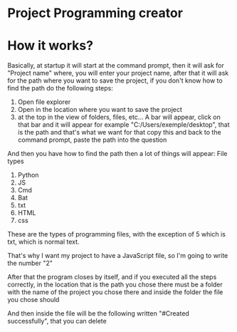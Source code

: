 # Project Programming creator
 
# How it works?
Basically, at startup it will start at the command prompt, then it will ask for "Project name" where, you will enter your project name, after that it will ask for the path where you want to save the project, if you don't know how to find the path do the following steps:
1. Open file explorer
2. Open in the location where you want to save the project
3. at the top in the view of folders, files, etc... A bar will appear, click on that bar and it will appear for example "C:/Users/exemple/desktop", that is the path and that's what we want for that copy this and back to the command prompt, paste the path into the question

And then you have how to find the path
then a lot of things will appear:
    File types
1. Python
2. JS
3. Cmd
4. Bat
5. txt
6. HTML
7. css

These are the types of programming files, with the exception of 5 which is txt, which is normal text.

That's why I want my project to have a JavaScript file, so I'm going to write the number "2"

After that the program closes by itself, and if you executed all the steps correctly, in the location that is the path you chose there must be a folder with the name of the project you chose there and inside the folder the file you chose should

And then inside the file will be the following written "#Created successfully", that you can delete